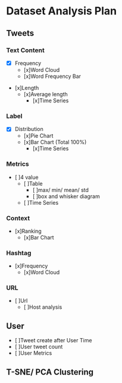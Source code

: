 # Dataset Analysis Plan

## Tweets

### Text Content

- [x] Frequency
  - [x]Word Cloud
  - [x]Word Frequency Bar
- [x]Length
  - [x]Average length
    - [x]Time Series

### Label

- [x] Distribution
  - [x]Pie Chart
  - [x]Bar Chart (Total 100%)
    - [x]Time Series
  
### Metrics

- [ ]4 value
  - [ ]Table
    - [ ]max/ min/ mean/ std
    - [ ]box and whisker diagram
  - [ ]Time Series

### Context

- [x]Ranking
  - [x]Bar Chart

### Hashtag

- [x]Frequency
  - [x]Word Cloud

### URL

- [ ]Url
  - [ ]Host analysis

## User

- [ ]Tweet create after User Time
- [ ]User tweet count
- [ ]User Metrics

## T-SNE/ PCA Clustering
